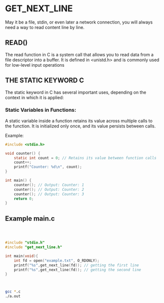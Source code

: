 
# GET_NEXT_LINE

May it be a file, stdin, or even later a network connection, you will always need a way to read content line by line.

## READ()
The read function in C is a system call that allows you to read data from a file descriptor into a buffer. It is defined in <unistd.h> and is commonly used for low-level input operations

## THE STATIC KEYWORD C
The static keyword in C has several important uses, depending on the context in which it is applied:

### Static Variables in Functions:
A static variable inside a function retains its value across multiple calls to the function. It is initialized only once, and its value persists between calls.


Example:
```C
#include <stdio.h>

void counter() {
    static int count = 0; // Retains its value between function calls
    count++;
    printf("Counter: %d\n", count);
}

int main() {
    counter(); // Output: Counter: 1
    counter(); // Output: Counter: 2
    counter(); // Output: Counter: 3
    return 0;
}

```

## Example main.c


```C



#include "stdio.h"
#include "get_next_line.h"

int main(void){
    int fd = open("example.txt", O_RDONLY);
    printf("%s",get_next_line(fd)); // getting the first line
    printf("%s",get_next_line(fd)); // getting the second line
}




```
```bash
gcc *.c
./a.out
```